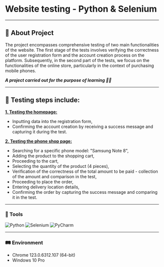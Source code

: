 # Website testing - Python & Selenium
-----
## :memo: About Project 

The project encompasses comprehensive testing of two main functionalities of the website. The first stage of the tests involves verifying the correctness of the user registration form and the account creation process on the platform. 
Subsequently, in the second part of the tests, we focus on the functionalities of the online store, particularly in the context of purchasing mobile phones.

***A project carried out for the purpose of learning :woman_technologist:***

-----
## :pushpin: Testing steps include:

[**1. Testing the homepage:**](https://github.com/natallor/Website_testing_Python_and_Selenium/blob/main/tests_cases/test_Registration_Page.py)
   
- Inputting data into the registration form,
- Confirming the account creation by receiving a success message and capturing it during the test.



[**2. Testing the phone shop page:**](https://github.com/natallor/Website_testing_Python_and_Selenium/blob/main/tests_cases/test_Product_Page.py)
   
- Searching for a specific phone model: "Samsung Note 8",
- Adding the product to the shopping cart,
- Proceeding to the cart,
- Selecting the quantity of the product (4 pieces),
- Verification of the correctness of the total amount to be paid - collection of the amount and comparison in the test,
- Proceeding to place the order,
- Entering delivery location details,
- Confirming the order by capturing the success message and comparing it in the test.

-----

### :wrench: Tools
![Python](https://img.shields.io/badge/Python%20-%20%233776AB?style=flat&logo=Python&label=3.12&labelColor=black&color=blue)
![Selenium](https://img.shields.io/badge/Selenium-%2343B02A?style=flat&logo=Selenium&label=4.17.2&labelColor=black&color=blue)
![PyCharm](https://img.shields.io/badge/PyCharm-%23000000?style=flat&logo=PyCharm&label=2023.3.4&labelColor=black&color=blue)

-----

### :railway_track: Environment
- Chrome 123.0.6312.107 (64-bit) <br>
- Windows 10 Pro
